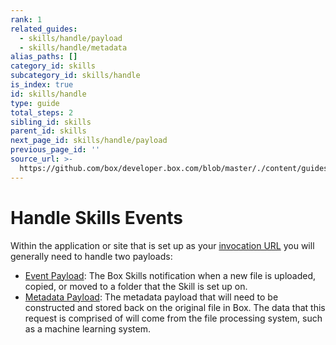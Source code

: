 ```yaml
---
rank: 1
related_guides:
  - skills/handle/payload
  - skills/handle/metadata
alias_paths: []
category_id: skills
subcategory_id: skills/handle
is_index: true
id: skills/handle
type: guide
total_steps: 2
sibling_id: skills
parent_id: skills
next_page_id: skills/handle/payload
previous_page_id: ''
source_url: >-
  https://github.com/box/developer.box.com/blob/master/./content/guides/skills/handle/index.md
---
```


# Handle Skills Events

Within the application or site that is set up as your
[invocation URL](guide://skills/invocation-url) you will generally need to
handle two payloads:

* [Event Payload](guide://skills/handle/payload): The Box Skills notification
when a new file is uploaded, copied, or moved to a folder that the Skill is set
up on.
* [Metadata Payload](guide://skills/handle/metadata): The metadata payload that
will need to be constructed and stored back on the original file in Box. The
data that this request is comprised of will come from the file processing
system, such as a machine learning system.
